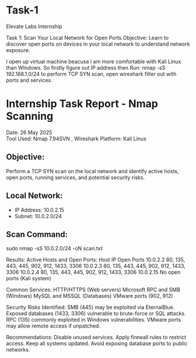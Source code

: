 # Task-1
Elevate Labs Internship 

Task 1:  Scan Your Local Network for Open Ports
Objective: Learn to discover open ports on devices in your local network to understand network exposure.

 I open up virtual machine beacuse i am more comfortable with Kali Linux than WIndows. So firstly figure out IP address then Run: nmap -sS 192.168.1.0/24 to perform TCP SYN scan, open wireshark filter out with ports and services.

# Internship Task Report - Nmap Scanning
Date: 26 May 2025  
Tool Used: Nmap 7.94SVN , Wireshark
Platform: Kali Linux

## Objective:
Perform a TCP SYN scan on the local network and identify active hosts, open ports, running services, and potential security risks.

## Local Network:
- IP Address: 10.0.2.15
- Subnet: 10.0.2.0/24

## Scan Command:
sudo nmap -sS 10.0.2.0/24 -oN scan.txt

Results:
Active Hosts and Open Ports:
Host IP	Open Ports
10.0.2.2	80, 135, 443, 445, 902, 912, 1433, 3306
10.0.2.3	80, 135, 443, 445, 902, 912, 1433, 3306
10.0.2.4	80, 135, 443, 445, 902, 912, 1433, 3306
10.0.2.15	No open ports (Kali system)

Common Services:
HTTP/HTTPS (Web servers)
Microsoft RPC and SMB (Windows)
MySQL and MSSQL (Databases)
VMware ports (902, 912)

Security Risks Identified:
SMB (445) may be exploited via EternalBlue.
Exposed databases (1433, 3306) vulnerable to brute-force or SQL attacks.
RPC (135) commonly exploited in Windows vulnerabilities.
VMware ports may allow remote access if unpatched.

Recommendations:
Disable unused services.
Apply firewall rules to restrict access.
Keep all systems updated.
Avoid exposing database ports to public networks.
